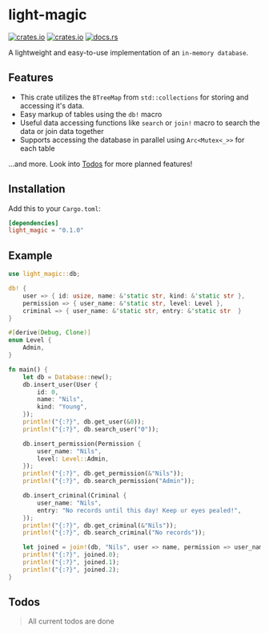 # light-magic

[![crates.io](https://img.shields.io/crates/v/light-magic.svg)](https://crates.io/crates/light-magic)
[![crates.io](https://img.shields.io/crates/d/light-magic.svg)](https://crates.io/crates/light-magic)
[![docs.rs](https://docs.rs/light-magic/badge.svg)](https://docs.rs/light-magic)

A lightweight and easy-to-use implementation of an `in-memory database`.

## Features

- This crate utilizes the `BTreeMap` from `std::collections` for storing and accessing it's data.
- Easy markup of tables using the `db!` macro
- Useful data accessing functions like `search` or `join!` macro to search the data or join data together
- Supports accessing the database in parallel using `Arc<Mutex<_>>` for each table

...and more. Look into [Todos](#todos) for more planned features!

## Installation

Add this to your `Cargo.toml`:

```toml
[dependencies]
light_magic = "0.1.0"
```

## Example

```rs
use light_magic::db;

db! {
    user => { id: usize, name: &'static str, kind: &'static str },
    permission => { user_name: &'static str, level: Level },
    criminal => { user_name: &'static str, entry: &'static str  }
}

#[derive(Debug, Clone)]
enum Level {
    Admin,
}

fn main() {
    let db = Database::new();
    db.insert_user(User {
        id: 0,
        name: "Nils",
        kind: "Young",
    });
    println!("{:?}", db.get_user(&0));
    println!("{:?}", db.search_user("0"));

    db.insert_permission(Permission {
        user_name: "Nils",
        level: Level::Admin,
    });
    println!("{:?}", db.get_permission(&"Nils"));
    println!("{:?}", db.search_permission("Admin"));

    db.insert_criminal(Criminal {
        user_name: "Nils",
        entry: "No records until this day! Keep ur eyes pealed!",
    });
    println!("{:?}", db.get_criminal(&"Nils"));
    println!("{:?}", db.search_criminal("No records"));

    let joined = join!(db, "Nils", user => name, permission => user_name, criminal => user_name);
    println!("{:?}", joined.0);
    println!("{:?}", joined.1);
    println!("{:?}", joined.2);
}
```

## Todos

> All current todos are done
